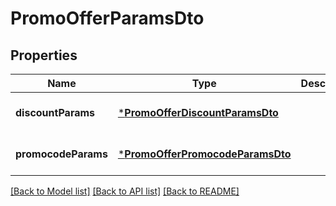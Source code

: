 # PromoOfferParamsDto

## Properties
Name | Type | Description | Notes
------------ | ------------- | ------------- | -------------
**discountParams** | [***PromoOfferDiscountParamsDto**](PromoOfferDiscountParamsDTO.md) |  | [optional] [default to null]
**promocodeParams** | [***PromoOfferPromocodeParamsDto**](PromoOfferPromocodeParamsDTO.md) |  | [optional] [default to null]

[[Back to Model list]](../README.md#documentation-for-models) [[Back to API list]](../README.md#documentation-for-api-endpoints) [[Back to README]](../README.md)


